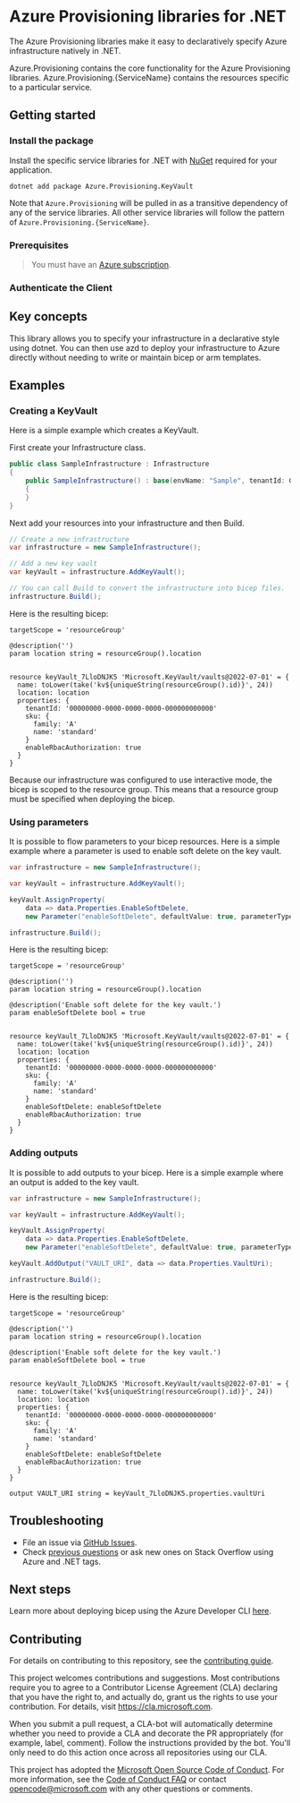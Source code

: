 # Azure Provisioning libraries for .NET

The Azure Provisioning libraries make it easy to declaratively specify Azure infrastructure natively in .NET.

Azure.Provisioning contains the core functionality for the Azure Provisioning libraries. Azure.Provisioning.{ServiceName} contains the resources specific to a particular service.

## Getting started

### Install the package

Install the specific service libraries for .NET with [NuGet](https://www.nuget.org/) required for your application.

```dotnetcli
dotnet add package Azure.Provisioning.KeyVault
```

Note that `Azure.Provisioning` will be pulled in as a transitive dependency
of any of the service libraries. All other service libraries will follow the
pattern of `Azure.Provisioning.{ServiceName}`.

### Prerequisites

> You must have an [Azure subscription](https://azure.microsoft.com/free/dotnet/).

### Authenticate the Client

## Key concepts

This library allows you to specify your infrastructure in a declarative style using dotnet.  You can then use azd to deploy your infrastructure to Azure directly without needing to write or maintain bicep or arm templates.

## Examples

### Creating a KeyVault

Here is a simple example which creates a KeyVault.

First create your Infrastructure class.

```C# Snippet:SampleInfrastructure
public class SampleInfrastructure : Infrastructure
{
    public SampleInfrastructure() : base(envName: "Sample", tenantId: Guid.Empty, subscriptionId: Guid.Empty, configuration: new Configuration { UseInteractiveMode = true })
    {
    }
}
```

Next add your resources into your infrastructure and then Build.

```C# Snippet:KeyVaultOnly
// Create a new infrastructure
var infrastructure = new SampleInfrastructure();

// Add a new key vault
var keyVault = infrastructure.AddKeyVault();

// You can call Build to convert the infrastructure into bicep files.
infrastructure.Build();
```

Here is the resulting bicep:

```bicep
targetScope = 'resourceGroup'

@description('')
param location string = resourceGroup().location


resource keyVault_7LloDNJK5 'Microsoft.KeyVault/vaults@2022-07-01' = {
  name: toLower(take('kv${uniqueString(resourceGroup().id)}', 24))
  location: location
  properties: {
    tenantId: '00000000-0000-0000-0000-000000000000'
    sku: {
      family: 'A'
      name: 'standard'
    }
    enableRbacAuthorization: true
  }
}
```

Because our infrastructure was configured to use interactive mode, the bicep
is scoped to the resource group. This means that a resource group must be
specified when deploying the bicep.

### Using parameters

It is possible to flow parameters to your bicep resources. Here is a simple
example where a parameter is used to enable soft delete on the key vault.

```C# Snippet:KeyVaultOnlyWithParameter
var infrastructure = new SampleInfrastructure();

var keyVault = infrastructure.AddKeyVault();

keyVault.AssignProperty(
    data => data.Properties.EnableSoftDelete,
    new Parameter("enableSoftDelete", defaultValue: true, parameterType: BicepType.Bool, description: "Enable soft delete for the key vault."));

infrastructure.Build();
```

Here is the resulting bicep:

```bicep
targetScope = 'resourceGroup'

@description('')
param location string = resourceGroup().location

@description('Enable soft delete for the key vault.')
param enableSoftDelete bool = true


resource keyVault_7LloDNJK5 'Microsoft.KeyVault/vaults@2022-07-01' = {
  name: toLower(take('kv${uniqueString(resourceGroup().id)}', 24))
  location: location
  properties: {
    tenantId: '00000000-0000-0000-0000-000000000000'
    sku: {
      family: 'A'
      name: 'standard'
    }
    enableSoftDelete: enableSoftDelete
    enableRbacAuthorization: true
  }
}
```

### Adding outputs

It is possible to add outputs to your bicep. Here is a simple example where an output is added to the key vault.

```C# Snippet:KeyVaultOnlyAddingOutput
var infrastructure = new SampleInfrastructure();

var keyVault = infrastructure.AddKeyVault();

keyVault.AssignProperty(
    data => data.Properties.EnableSoftDelete,
    new Parameter("enableSoftDelete", defaultValue: true, parameterType: BicepType.Bool, description: "Enable soft delete for the key vault."));

keyVault.AddOutput("VAULT_URI", data => data.Properties.VaultUri);

infrastructure.Build();
```

Here is the resulting bicep:

```bicep
targetScope = 'resourceGroup'

@description('')
param location string = resourceGroup().location

@description('Enable soft delete for the key vault.')
param enableSoftDelete bool = true


resource keyVault_7LloDNJK5 'Microsoft.KeyVault/vaults@2022-07-01' = {
  name: toLower(take('kv${uniqueString(resourceGroup().id)}', 24))
  location: location
  properties: {
    tenantId: '00000000-0000-0000-0000-000000000000'
    sku: {
      family: 'A'
      name: 'standard'
    }
    enableSoftDelete: enableSoftDelete
    enableRbacAuthorization: true
  }
}

output VAULT_URI string = keyVault_7LloDNJK5.properties.vaultUri
```

## Troubleshooting

-   File an issue via [GitHub Issues](https://github.com/Azure/azure-sdk-for-net/issues).
-   Check [previous questions](https://stackoverflow.com/questions/tagged/azure+.net) or ask new ones on Stack Overflow using Azure and .NET tags.

## Next steps

Learn more about deploying bicep using the Azure Developer CLI [here](https://learn.microsoft.com/azure/developer/azure-developer-cli/get-started?tabs=localinstall&pivots=programming-language-csharp).

## Contributing

For details on contributing to this repository, see the [contributing
guide][cg].

This project welcomes contributions and suggestions. Most contributions
require you to agree to a Contributor License Agreement (CLA) declaring
that you have the right to, and actually do, grant us the rights to use
your contribution. For details, visit <https://cla.microsoft.com>.

When you submit a pull request, a CLA-bot will automatically determine
whether you need to provide a CLA and decorate the PR appropriately
(for example, label, comment). Follow the instructions provided by the
bot. You'll only need to do this action once across all repositories
using our CLA.

This project has adopted the [Microsoft Open Source Code of Conduct][coc]. For
more information, see the [Code of Conduct FAQ][coc_faq] or contact
<opencode@microsoft.com> with any other questions or comments.

<!-- LINKS -->
[cg]: https://github.com/Azure/azure-sdk-for-net/blob/main/sdk/resourcemanager/Azure.ResourceManager/docs/CONTRIBUTING.md
[coc]: https://opensource.microsoft.com/codeofconduct/
[coc_faq]: https://opensource.microsoft.com/codeofconduct/faq/


